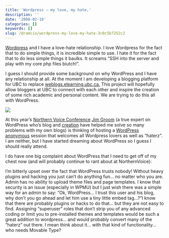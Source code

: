 ```yaml
---
title: 'Wordpress — my love, my hate,'
description: ''
date: '2008-02-19'
categories: []
keywords: []
slug: /@ramcio/wordpress-my-love-my-hate-3c0c5b7252c2
---
```


[Wordpress](http://wordpress.org) and I have a love-hate relationship. I love Wordpress for the fact that to do simple things, it is incredible simple to use. I hate it for the fact that to do less simple things it baulks. It screams “SSH into the server and play with my core php files biutch!”.

I guess I should provide some background on why WordPress and I have any relationship at all. At the moment I am developing a blogging platform for UBC to replace [weblogs.elearning.ubc.ca.](http://weblogs.elearning.ubc.ca) This project will hopefully allow bloggers at UBC to connect with each other and inspire the creation of some rich academic and personal content. We are trying to do this all with WordPress.

![](img/0__jqgrbf6TH7Cp6JVx.)

At this year’s [Northern Voice Conference](http://2008.northernvoice.ca/) [Jim Groom](http://bavatuesdays.com/) (a true expert on WordPress who’s blog and [creation](http://umwblogs.org) have helped me solve so many problems with my own blogs) is thinking of hosting a [WordPress anonymous](http://bavatuesdays.com/wordpress-anonymous/) session that welcomes all Wordpress lovers as well as “haterz”. I am neither, but I have started dreaming about WordPress so I guess I should really attend.

I do have one big complaint about WordPress that I need to get off of my chest now (and will probably continue to rant about at NorthernVoice):

I’m bitterly upset over the fact that WordPress trusts nobody! Without heavy plugins and hacking you just can’t do anything fun… no matter who you are. Admin has no ability to upload theme files and page templates. I know that security is an issue (especially in WPMU) but I just wish there was a simple way for an admin to say: “Ok, WordPress… I trust this user and his blog, why don’t you go ahead and let him use a tiny little embed tag…?”I know that there are probably plugins or hacks to do that… but they are not easy to find. Assigning “superuser” roles that don’t strip you of any advanced coding or limit you to pre-installed themes and templates would be such a great addition to wordpress… and would probably convert many of the “haterz” out there. I mean think about it… with that kind of functionality… who needs Movable Type?